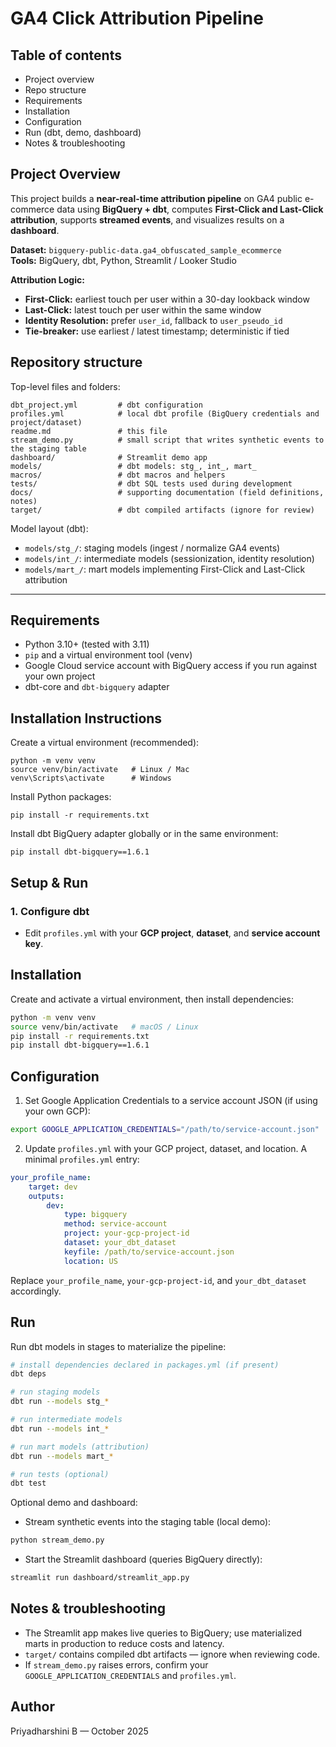 # GA4 Click Attribution Pipeline

## Table of contents
- Project overview
- Repo structure
- Requirements
- Installation
- Configuration
- Run (dbt, demo, dashboard)
- Notes & troubleshooting


## Project Overview

This project builds a **near-real-time attribution pipeline** on GA4 public e-commerce data using **BigQuery + dbt**, computes **First-Click and Last-Click attribution**, supports **streamed events**, and visualizes results on a **dashboard**.

**Dataset:** `bigquery-public-data.ga4_obfuscated_sample_ecommerce`  
**Tools:** BigQuery, dbt, Python, Streamlit / Looker Studio  

**Attribution Logic:**
- **First-Click:** earliest touch per user within a 30-day lookback window  
- **Last-Click:** latest touch per user within the same window  
- **Identity Resolution:** prefer `user_id`, fallback to `user_pseudo_id`  
- **Tie-breaker:** use earliest / latest timestamp; deterministic if tied  


## Repository structure

Top-level files and folders:

```
dbt_project.yml         # dbt configuration
profiles.yml            # local dbt profile (BigQuery credentials and project/dataset)
readme.md               # this file
stream_demo.py          # small script that writes synthetic events to the staging table
dashboard/              # Streamlit demo app
models/                 # dbt models: stg_, int_, mart_
macros/                 # dbt macros and helpers
tests/                  # dbt SQL tests used during development
docs/                   # supporting documentation (field definitions, notes)
target/                 # dbt compiled artifacts (ignore for review)
```

Model layout (dbt):
- `models/stg_/`: staging models (ingest / normalize GA4 events)
- `models/int_/`: intermediate models (sessionization, identity resolution)
- `models/mart_/`: mart models implementing First-Click and Last-Click attribution

---

## Requirements

- Python 3.10+ (tested with 3.11)
- `pip` and a virtual environment tool (venv)
- Google Cloud service account with BigQuery access if you run against your own project
- dbt-core and `dbt-bigquery` adapter


## Installation Instructions

Create a virtual environment (recommended):

    python -m venv venv
    source venv/bin/activate   # Linux / Mac
    venv\Scripts\activate      # Windows


Install Python packages:

    pip install -r requirements.txt


Install dbt BigQuery adapter globally or in the same environment:

    pip install dbt-bigquery==1.6.1


## Setup & Run

### 1. Configure dbt
- Edit `profiles.yml` with your **GCP project**, **dataset**, and **service account key**.

## Installation

Create and activate a virtual environment, then install dependencies:

```bash
python -m venv venv
source venv/bin/activate   # macOS / Linux
pip install -r requirements.txt
pip install dbt-bigquery==1.6.1
```


## Configuration

1. Set Google Application Credentials to a service account JSON (if using your own GCP):

```bash
export GOOGLE_APPLICATION_CREDENTIALS="/path/to/service-account.json"
```

2. Update `profiles.yml` with your GCP project, dataset, and location. A minimal `profiles.yml` entry:

```yaml
your_profile_name:
    target: dev
    outputs:
        dev:
            type: bigquery
            method: service-account
            project: your-gcp-project-id
            dataset: your_dbt_dataset
            keyfile: /path/to/service-account.json
            location: US
```

Replace `your_profile_name`, `your-gcp-project-id`, and `your_dbt_dataset` accordingly.


## Run

Run dbt models in stages to materialize the pipeline:

```bash
# install dependencies declared in packages.yml (if present)
dbt deps

# run staging models
dbt run --models stg_*

# run intermediate models
dbt run --models int_*

# run mart models (attribution)
dbt run --models mart_*

# run tests (optional)
dbt test
```

Optional demo and dashboard:

- Stream synthetic events into the staging table (local demo):

```bash
python stream_demo.py
```

- Start the Streamlit dashboard (queries BigQuery directly):

```bash
streamlit run dashboard/streamlit_app.py
```


## Notes & troubleshooting

- The Streamlit app makes live queries to BigQuery; use materialized marts in production to
    reduce costs and latency.
- `target/` contains compiled dbt artifacts — ignore when reviewing code.
- If `stream_demo.py` raises errors, confirm your `GOOGLE_APPLICATION_CREDENTIALS` and `profiles.yml`.


## Author

Priyadharshini B — October 2025
